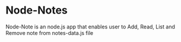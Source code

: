 # Node-Notes
Node-Note is an node.js app that enables user to Add, Read, List and  Remove note from  notes-data.js file
